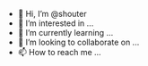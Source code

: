 - 👋 Hi, I’m @shouter
- 👀 I’m interested in ...
- 🌱 I’m currently learning ...
- 💞️ I’m looking to collaborate on ...
- 📫 How to reach me ...

<!---
shouter/shouter is a ✨ special ✨ repository because its `README.md` (this file) appears on your GitHub profile.
You can click the Preview link to take a look at your changes.
--->
